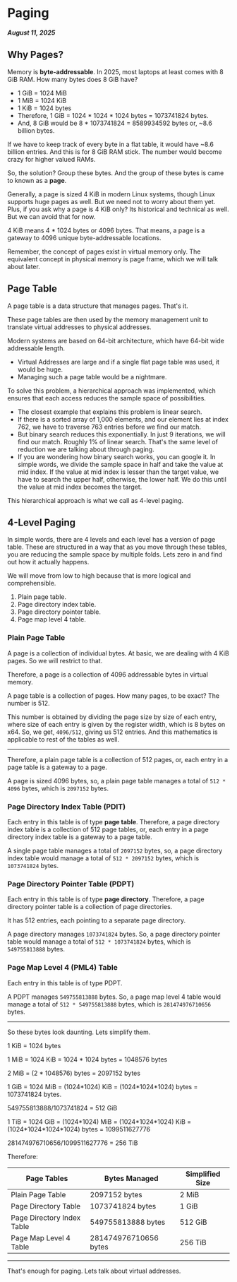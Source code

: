 # Paging

_**August 11, 2025**_

## Why Pages?

Memory is **byte-addressable**. In 2025, most laptops at least comes with 8 GiB RAM. How many bytes does 8 GiB have?

* 1 GiB = 1024 MiB
* 1 MiB = 1024 KiB
* 1 KiB = 1024 bytes
* Therefore, 1 GiB = 1024 \* 1024 \* 1024 bytes = 1073741824 bytes.
* And, 8 GiB would be 8 \* 1073741824 = 8589934592 bytes or, \~8.6 billion bytes.

If we have to keep track of every byte in a flat table, it would have \~8.6 billion entries. And this is for 8 GiB RAM stick. The number would become crazy for higher valued RAMs.

So, the solution? Group these bytes. And the group of these bytes is came to known as a **page**.

Generally, a page is sized 4 KiB in modern Linux systems, though Linux supports huge pages as well. But we need not to worry about them yet. Plus, if you ask why a page is 4 KiB only? Its historical and technical as well. But we can avoid that for now.

4 KiB means 4 \* 1024 bytes or 4096 bytes. That means, a page is a gateway to 4096 unique byte-addressable locations.

Remember, the concept of pages exist in virtual memory only. The equivalent concept in physical memory is page frame, which we will talk about later.

## Page Table

A page table is a data structure that manages pages. That's it.

These page tables are then used by the memory management unit to translate virtual addresses to physical addresses.

Modern systems are based on 64-bit architecture, which have 64-bit wide addressable length.

* Virtual Addresses are large and if a single flat page table was used, it would be huge.
* Managing such a page table would be a nightmare.

To solve this problem, a hierarchical approach was implemented, which ensures that each access reduces the sample space of possibilities.

* The closest example that explains this problem is linear search.
* If there is a sorted array of 1,000 elements, and our element lies at index 762, we have to traverse 763 entries before we find our match.
* But binary search reduces this exponentially. In just 9 iterations, we will find our match. Roughly 1% of linear search. That's the same level of reduction we are talking about through paging.
* If you are wondering how binary search works, you can google it. In simple words, we divide the sample space in half and take the value at mid index. If the value at mid index is lesser than the target value, we have to search the upper half, otherwise, the lower half. We do this until the value at mid index becomes the target.

This hierarchical approach is what we call as 4-level paging.

## 4-Level Paging

In simple words, there are 4 levels and each level has a version of page table. These are structured in a way that as you move through these tables, you are reducing the sample space by multiple folds. Lets zero in and find out how it actually happens.

We will move from low to high because that is more logical and comprehensible.

1. Plain page table.
2. Page directory index table.
3. Page directory pointer table.
4. Page map level 4 table.

### Plain Page Table

A page is a collection of individual bytes. At basic, we are dealing with 4 KiB pages. So we will restrict to that.

Therefore, a page is a collection of 4096 addressable bytes in virtual memory.

A page table is a collection of pages. How many pages, to be exact? The number is 512.

This number is obtained by dividing the page size by size of each entry, where size of each entry is given by the register width, which is 8 bytes on x64. So, we get, `4096/512`, giving us 512 entries. And this mathematics is applicable to rest of the tables as well.

***

Therefore, a plain page table is a collection of 512 pages, or, each entry in a page table is a gateway to a page.

A page is sized 4096 bytes, so, a plain page table manages a total of `512 * 4096` bytes, which is `2097152` bytes.

### Page Directory Index Table (PDIT)

Each entry in this table is of type **page table**. Therefore, a page directory index table is a collection of 512 page tables, or, each entry in a page directory index table is a gateway to a page table.

A single page table manages a total of `2097152` bytes, so, a page directory index table would manage a total of `512 * 2097152` bytes, which is `1073741824` bytes.

### Page Directory Pointer Table (PDPT)

Each entry in this table is of type **page directory**. Therefore, a page directory pointer table is a collection of page directories.

It has 512 entries, each pointing to a separate page directory.

A page directory manages `1073741824` bytes. So, a page directory pointer table would manage a total of `512 * 1073741824` bytes, which is `549755813888` bytes.

### Page Map Level 4 (PML4) Table

Each entry in this table is of type PDPT.

A PDPT manages `549755813888` bytes. So, a page map level 4 table would manage a total of `512 * 549755813888` bytes, which is `281474976710656` bytes.

***

So these bytes look daunting. Lets simplify them.

1 KiB = 1024 bytes

1 MiB = 1024 KiB = 1024 \* 1024 bytes = 1048576 bytes

2 MiB = (2 \* 1048576) bytes = 2097152 bytes

1 GiB = 1024 MiB = (1024\*1024) KiB = (1024\*1024\*1024) bytes = 1073741824 bytes.

549755813888/1073741824 = 512 GiB

1 TiB = 1024 GiB = (1024\*1024) MiB = (1024\*1024\*1024) KiB = (1024\*1024\*1024\*1024) bytes = 1099511627776

281474976710656/1099511627776 = 256 TiB



Therefore:

| Page Tables                | Bytes Managed         | Simplified Size |
| -------------------------- | --------------------- | --------------- |
| Plain Page Table           | 2097152 bytes         | 2 MiB           |
| Page Directory Table       | 1073741824 bytes      | 1 GiB           |
| Page Directory Index Table | 549755813888 bytes    | 512 GiB         |
| Page Map Level 4 Table     | 281474976710656 bytes | 256 TiB         |

***

That's enough for paging. Lets talk about virtual addresses.













